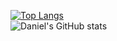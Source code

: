 [![Top Langs](https://github-readme-stats.vercel.app/api/top-langs/?username=bmaner&layout=compact)](https://github.com/anuraghazra/github-readme-stats)  
![Daniel's GitHub stats](https://github-readme-stats.vercel.app/api?username=bmaner&show_icons=true&theme=merko)
